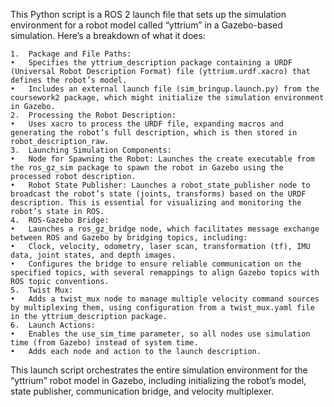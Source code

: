 This Python script is a ROS 2 launch file that sets up the simulation environment for a robot model called “yttrium” in a Gazebo-based simulation. Here’s a breakdown of what it does:

	1.	Package and File Paths:
	•	Specifies the yttrium_description package containing a URDF (Universal Robot Description Format) file (yttrium.urdf.xacro) that defines the robot’s model.
	•	Includes an external launch file (sim_bringup.launch.py) from the coursework2 package, which might initialize the simulation environment in Gazebo.
	2.	Processing the Robot Description:
	•	Uses xacro to process the URDF file, expanding macros and generating the robot’s full description, which is then stored in robot_description_raw.
	3.	Launching Simulation Components:
	•	Node for Spawning the Robot: Launches the create executable from the ros_gz_sim package to spawn the robot in Gazebo using the processed robot description.
	•	Robot State Publisher: Launches a robot_state_publisher node to broadcast the robot’s state (joints, transforms) based on the URDF description. This is essential for visualizing and monitoring the robot’s state in ROS.
	4.	ROS-Gazebo Bridge:
	•	Launches a ros_gz_bridge node, which facilitates message exchange between ROS and Gazebo by bridging topics, including:
	•	Clock, velocity, odometry, laser scan, transformation (tf), IMU data, joint states, and depth images.
	•	Configures the bridge to ensure reliable communication on the specified topics, with several remappings to align Gazebo topics with ROS topic conventions.
	5.	Twist Mux:
	•	Adds a twist_mux node to manage multiple velocity command sources by multiplexing them, using configuration from a twist_mux.yaml file in the yttrium_description package.
	6.	Launch Actions:
	•	Enables the use_sim_time parameter, so all nodes use simulation time (from Gazebo) instead of system time.
	•	Adds each node and action to the launch description.

This launch script orchestrates the entire simulation environment for the “yttrium” robot model in Gazebo, including initializing the robot’s model, state publisher, communication bridge, and velocity multiplexer.
